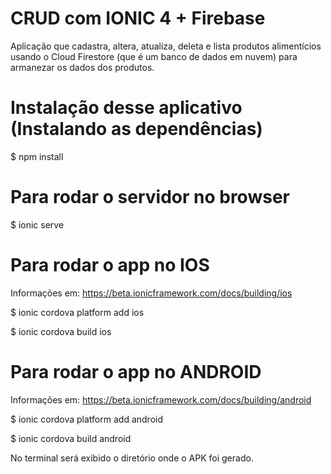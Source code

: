# CRUD com IONIC 4 + Firebase
 Aplicação que cadastra, altera, atualiza, deleta e lista produtos alimentícios usando o Cloud Firestore (que é um banco de dados em nuvem) para armanezar os dados dos produtos.

# Instalação desse aplicativo (Instalando as dependências)
$ npm install

# Para rodar o servidor no browser
$ ionic serve

# Para rodar o app no IOS
Informações em: https://beta.ionicframework.com/docs/building/ios

$ ionic cordova platform add ios

$ ionic cordova build ios


# Para rodar o app no ANDROID
Informações em: https://beta.ionicframework.com/docs/building/android

$ ionic cordova platform add android

$ ionic cordova build android

No terminal será exibido o diretório onde o APK foi gerado.
